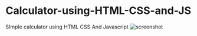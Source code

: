 # Calculator-using-HTML-CSS-and-JS
SImple calculator using HTML CSS And Javascript
![screenshot](https://user-images.githubusercontent.com/97747314/171786067-d156f005-1b5d-4cc0-96e7-733800cc79a9.jpg)

